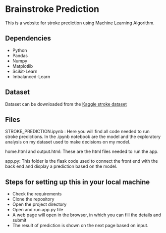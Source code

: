 # Brainstroke Prediction
This is a website for stroke prediction using Machine Learning Algorithm. 

## Dependencies
- Python 
- Pandas 
- Numpy
- Matplotlib 
- Scikit-Learn
- Imbalanced-Learn 


## Dataset
Dataset can be downloaded from the [Kaggle stroke dataset](https://www.kaggle.com/datasets/fedesoriano/stroke-prediction-dataset)

## Files
STROKE_PREDICTION.ipynb : Here you will find all code needed to run stroke predictions. In the .ipynb notebook are the model and the exploratory analysis on my dataset used to make decisions on my model.

home.html and output.html: These are the html files needed to run the app.

app.py: This folder is the flask code used to connect the front end with the back end and display a prediction based on the model.

## Steps for setting up this in your local machine
- Check the requirements
- Clone the repository
- Open the project directory
- Open and run app.py file
- A web page will open in the browser, in which you can fill the details and submit
- The result of prediction is shown on the next page based on input.
